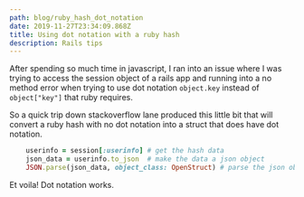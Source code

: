 ```yaml
---
path: blog/ruby_hash_dot_notation
date: 2019-11-27T23:34:09.868Z
title: Using dot notation with a ruby hash
description: Rails tips
---
```

After spending so much time in javascript, I ran into an issue where I was trying to access the session object of a rails app and running into a no method error when trying to use dot notation `object.key` instead of `object["key"]` that ruby requires.

So a quick trip down stackoverflow lane produced this little bit that will convert a ruby hash with no dot notation into a struct that does have dot notation.

```ruby
    userinfo = session[:userinfo] # get the hash data
    json_data = userinfo.to_json  # make the data a json object
    JSON.parse(json_data, object_class: OpenStruct) # parse the json object as an OpenStruct object
```

Et voila! Dot notation works.
